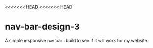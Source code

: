 <<<<<<< HEAD
<<<<<<< HEAD

# nav-bar-design-3

A simple responsive nav bar i build to see if it will work for my website.
